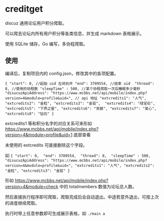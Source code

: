 # creditget
discuz 通用论坛用户积分爬取。

可以爬去论坛内所有用户积分等各类信息，并生成 markdown 表格展示。

使用 SQLite 储存，Go 编写，多协程爬取。

## 使用
编译后，复制项目内的 config.json，修改其中的各项配置。

`{
    "start": 0, //起始 uid 左闭右开
    "end": 3709554, //结束 uid 
    "thread": 8, //使用的协程数
    "sleepTime" : 500, //某个协程爬取一次后睡眠多少毫秒
    "disucuzApiAddress": "https://www.mcbbs.net/api/mobile/index.php?version=4&module=profile&uid=", // api 地址
    "extcredits1": "人气",
    "extcredits2": "金粒",
    "extcredits3": "金锭", 
    "extcredits4": "绿宝石", 
    "extcredits5": "下界之星",
    "extcredits6": "贡献",
    "extcredits7": "爱心",
    "extcredits8": "钻石"
}`

extcredits1 等和积分名字的对应关系可来形如 https://www.mcbbs.net/api/mobile/index.php?version=4&module=profile&uid=1 底部查看

未使用的 extcredits 可直接删除这个字段。

如
`{
    "start": 0, 
    "end": 3709554, 
    "thread": 8, 
    "sleepTime" : 500, 
    "disucuzApiAddress": "https://www.mcbbs.net/api/mobile/index.php?version=4&module=profile&uid=",
    "extcredits1": "人气",
    "extcredits2": "金粒",
    "extcredits3": "金锭"
}`

形如 https://www.mcbbs.net/api/mobile/index.php?version=4&module=check 中的 totalmembers 数值为论坛总人数。

然后直接执行程序即可爬取，爬取完成后会自动退出。中途若意外退出，可按上次的进度继续爬取。

执行时带上任意参数即可生成展示表格，如 `./main a`